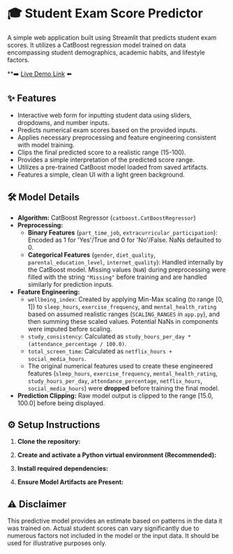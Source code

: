 # 🎓 Student Exam Score Predictor

A simple web application built using Streamlit that predicts student exam scores. It utilizes a CatBoost regression model trained on data encompassing student demographics, academic habits, and lifestyle factors.

**➡️ [Live Demo Link](https://hgtietstudent-score-prediction.streamlit.app/) ⬅️

## ✨ Features

* Interactive web form for inputting student data using sliders, dropdowns, and number inputs.
* Predicts numerical exam scores based on the provided inputs.
* Applies necessary preprocessing and feature engineering consistent with model training.
* Clips the final predicted score to a realistic range (15-100).
* Provides a simple interpretation of the predicted score range.
* Utilizes a pre-trained CatBoost model loaded from saved artifacts.
* Features a simple, clean UI with a light green background.

## 🛠️ Model Details

* **Algorithm:** CatBoost Regressor (`catboost.CatBoostRegressor`)
* **Preprocessing:**
    * **Binary Features** (`part_time_job`, `extracurricular_participation`): Encoded as 1 for 'Yes'/True and 0 for 'No'/False. NaNs defaulted to 0.
    * **Categorical Features** (`gender`, `diet_quality`, `parental_education_level`, `internet_quality`): Handled internally by the CatBoost model. Missing values (`NaN`) during preprocessing were filled with the string `"Missing"` before training and are handled similarly for prediction inputs.
* **Feature Engineering:**
    * `wellbeing_index`: Created by applying Min-Max scaling (to range [0, 1]) to `sleep_hours`, `exercise_frequency`, and `mental_health_rating` based on assumed realistic ranges (`SCALING_RANGES` in `app.py`), and then summing these scaled values. Potential NaNs in components were imputed before scaling.
    * `study_consistency`: Calculated as `study_hours_per_day * (attendance_percentage / 100.0)`.
    * `total_screen_time`: Calculated as `netflix_hours + social_media_hours`.
    * The original numerical features used to create these engineered features (`sleep_hours`, `exercise_frequency`, `mental_health_rating`, `study_hours_per_day`, `attendance_percentage`, `netflix_hours`, `social_media_hours`) were **dropped** before training the final model.
* **Prediction Clipping:** Raw model output is clipped to the range \[15.0, 100.0] before being displayed.

## ⚙️ Setup Instructions

1.  **Clone the repository:**
    
2.  **Create and activate a Python virtual environment (Recommended):**
    

3.  **Install required dependencies:**
   
4.  **Ensure Model Artifacts are Present:**

## ⚠️ Disclaimer

This predictive model provides an estimate based on patterns in the data it was trained on. Actual student scores can vary significantly due to numerous factors not included in the model or the input data. It should be used for illustrative purposes only.